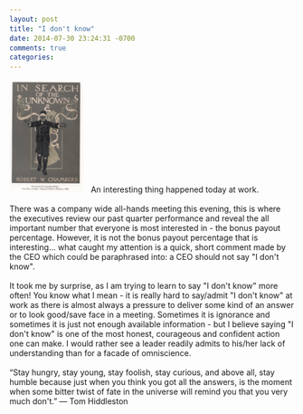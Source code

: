 ```yaml
---
layout: post
title: "I don't know"
date: 2014-07-30 23:24:31 -0700
comments: true
categories: 
---
```


<div style="overflow:auto">
  <img class="float-left" src="/images/posts/unknown.jpg" style="width: 130px; height: 200px; margin-right: 10px">
  An interesting thing happened today at work.
  <br />
  <br />
  There was a company wide all-hands meeting this evening, this is where the executives review our past quarter performance and reveal the all important number that everyone is most interested in - the bonus payout percentage. However, it is not the bonus payout percentage that is interesting... what caught my attention is a quick, short comment made by the CEO which could be paraphrased into: a CEO should not say "I don't know".
  <br />
  <br />
  It took me by surprise, as I am trying to learn to say "I don't know" more often!
  You know what I mean - it is really hard to say/admit "I don't know" at work as there is almost always a pressure to deliver some kind of an answer or to look good/save face in a meeting. Sometimes it is ignorance and sometimes it is just not enough available information - but I believe saying "I don't know" is one of the most honest, courageous and confident action one can make. I would rather see a leader readily admits to his/her lack of understanding than for a facade of omniscience.
  <br />
  <br />
  “Stay hungry, stay young, stay foolish, stay curious, and above all, stay humble because just when you think you got all the answers, is the moment when some bitter twist of fate in the universe will remind you that you very much don't.” ― Tom Hiddleston 
</div>